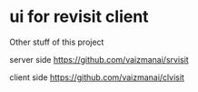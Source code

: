 # ui for revisit client

Other stuff of this project

server side
https://github.com/vaizmanai/srvisit

client side
https://github.com/vaizmanai/clvisit
